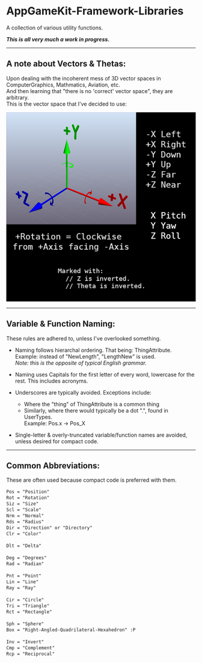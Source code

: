 # AppGameKit-Framework-Libraries
A collection of various utility functions.

***This is all very much a work in progress.***

---

## A note about Vectors & Thetas:
Upon dealing with the incoherent mess of 3D vector spaces in ComputerGraphics, Mathmatics, Aviation, etc.<br/>
And then learning that "there is no 'correct' vector space", they are arbitrary.<br/>
This is the vector space that I've decided to use:

![Coordinate System](README_Coordinate_System.png)

---

## Variable & Function Naming:
These rules are adhered to, unless I've overlooked something.

* Naming follows hierarchal ordering. That being: ThingAttribute.<br/>
  Example: instead of "NewLength", "LengthNew" is used.<br/>
  *Note: this is the opposite of typical English grammar.*

* Naming uses Capitals for the first letter of every word, lowercase for the rest. This includes acronyms.

* Underscores are typically avoided.
  Exceptions include:
  * Where the "thing" of ThingAttribute is a common thing<br/>
  * Similarly, where there would typically be a dot ".", found in UserTypes.<br/>
    Example: Pos.x -> Pos_X
    
* Single-letter & overly-truncated variable/function names are avoided, unless desired for compact code.

---

## Common Abbreviations:
These are often used because compact code is preferred with them.

    Pos = "Position"
    Rot = "Rotation"
    Siz = "Size"
    Scl = "Scale"
    Nrm = "Normal"
    Rds = "Radius"
    Dir = "Direction" or "Directory"
    Clr = "Color"

    Dlt = "Delta"

    Deg = "Degrees"
    Rad = "Radian"

    Pnt = "Point"
    Lin = "Line"
    Ray = "Ray"

    Cir = "Circle"
    Tri = "Triangle"
    Rct = "Rectangle"

    Sph = "Sphere"
    Box = "Right-Angled-Quadrilateral-Hexahedron" :P

    Inv = "Invert"
    Cmp = "Complement"
    Rcp = "Reciprocal"

